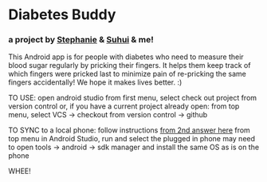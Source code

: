 # Diabetes Buddy

### a project by [Stephanie](https://github.com/steph-rage) & [Suhui](https://github.com/suhuiii) & me!
This Android app is for people with diabetes who need to measure their blood sugar regularly by pricking their fingers. It helps them keep track of which fingers were pricked last to minimize pain of re-pricking the same fingers accidentally! We hope it makes lives better. :)

TO USE:
open android studio
from first menu, select check out project from version control
or, if you have a current project already open:
from top menu, select VCS -> checkout from version control -> github

TO SYNC to a local phone:
follow instructions [from 2nd answer here](http://stackoverflow.com/questions/9210152/set-up-device-for-development-no-permissions)
from top menu in Android Studio, run and select the plugged in phone
may need to open tools -> android -> sdk manager and install the same OS as is on the phone

WHEE!
